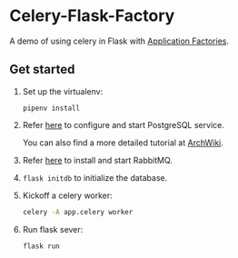 # Celery-Flask-Factory

A demo of using celery in Flask with
 [Application Factories](http://flask.pocoo.org/docs/1.0/patterns/appfactories/).
 
## Get started

1. Set up the virtualenv:

    ```
    pipenv install
    ```
    
2. Refer [here](https://www.postgresql.org/docs/11/tutorial-start.html) to configure and start PostgreSQL service.

    You can also find a more detailed tutorial at [ArchWiki](https://wiki.archlinux.org/index.php/PostgreSQL).

3. Refer [here](https://www.rabbitmq.com/download.html) to install and start RabbitMQ.

4. `flask initdb` to initialize the database.

5. Kickoff a celery worker:

    ```bash
    celery -A app.celery worker
    ```

6. Run flask sever:

   ```bash
   flask run
   ```